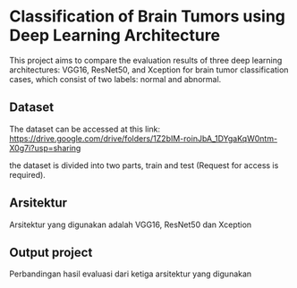 # Classification of Brain Tumors using Deep Learning Architecture
This project aims to compare the evaluation results of three deep learning architectures:
VGG16, ResNet50, and Xception for brain tumor classification cases, which consist of two
labels: normal and abnormal.

## Dataset
The dataset can be accessed at this link: https://drive.google.com/drive/folders/1Z2bIM-roinJbA_1DYgaKqW0ntm-X0g7i?usp=sharing 

the dataset is divided into two parts, train and test (Request for access is required).

## Arsitektur
Arsitektur yang digunakan adalah VGG16, ResNet50 dan Xception

## Output project
Perbandingan hasil evaluasi dari ketiga arsitektur yang digunakan
